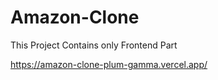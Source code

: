 # Amazon-Clone
This Project Contains only Frontend Part

https://amazon-clone-plum-gamma.vercel.app/
